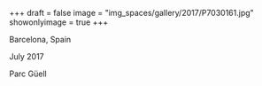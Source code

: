 +++
draft = false
image = "img_spaces/gallery/2017/P7030161.jpg"
showonlyimage = true
+++

Barcelona, Spain

July 2017
<!--more-->
Parc Güell
